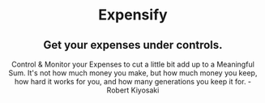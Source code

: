 <div align="center">
<h1>Expensify</h1>
<h2>Get your expenses under controls.</h2>

Control & Monitor your Expenses to cut a little bit add up to a Meaningful Sum.
It's not how much money you make, but how much money you keep, how hard it works for you, and how many generations you keep it for. - Robert Kiyosaki
</div>